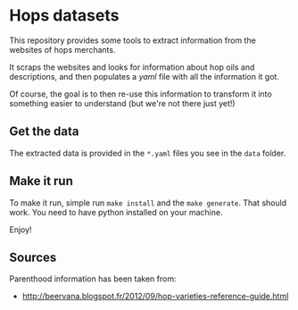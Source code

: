 # Hops datasets

This repository provides some tools to extract information from the websites of
hops merchants.

It scraps the websites and looks for information about hop oils and descriptions,
and then populates a *yaml* file with all the information it got.

Of course, the goal is to then re-use this information to transform it into
something easier to understand (but we're not there just yet!)

## Get the data

The extracted data is provided in the `*.yaml` files you see in the `data`
folder.

## Make it run

To make it run, simple run `make install` and the `make generate`. That should
work. You need to have python installed on your machine.

Enjoy!

## Sources

Parenthood information has been taken from:
- http://beervana.blogspot.fr/2012/09/hop-varieties-reference-guide.html
